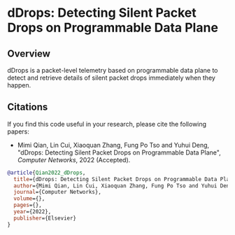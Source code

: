 # dDrops: Detecting Silent Packet Drops on Programmable Data Plane

## Overview
dDrops is a packet-level telemetry based on programmable data plane to detect and retrieve details of silent packet drops immediately when they happen.


## Citations

If you find this code useful in your research, please cite the following papers:

* Mimi Qian, Lin Cui, Xiaoquan Zhang, Fung Po Tso and Yuhui Deng, "dDrops: Detecting Silent Packet Drops on Programmable Data Plane", _Computer Networks_, 2022 (Accepted).
```bibtex
@article{Qian2022_dDrops,
  title={dDrops: Detecting Silent Packet Drops on Programmable Data Plane},
  author={Mimi Qian, Lin Cui, Xiaoquan Zhang, Fung Po Tso and Yuhui Deng},
  journal={Computer Networks},
  volume={},
  pages={},
  year={2022},
  publisher={Elsevier}
}
```
